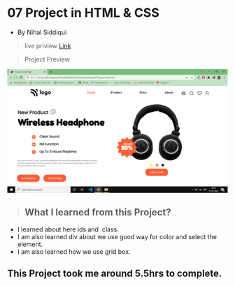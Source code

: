 #  07 Project  in HTML & CSS


- By Nihal Siddiqui

> live priview [Link](https://fullstack-js-project-07.netlify.app/)

> Project Preview

![](./images/07Project.png)


> ## What l learned from this Project?

- I learned about here ids and .class.
- I am also learned div about we use good way for color and select the element.
- I am also learned how we use grid box.

## This Project took me around 5.5hrs to complete.
